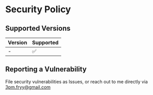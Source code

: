 # Security Policy

## Supported Versions

| Version | Supported          |
| ------- | ------------------ |
| -       | :white_check_mark: |

## Reporting a Vulnerability

File security vulnerabilities as Issues, or reach out to me directly via 3pm.fryy@gmail.com

